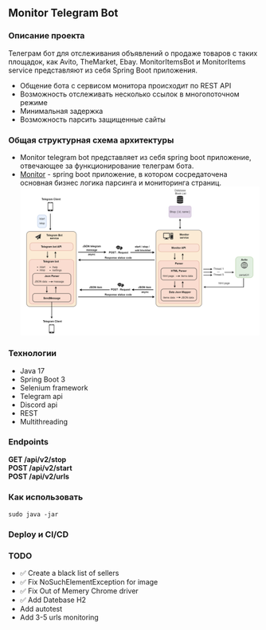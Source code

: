 ## **Monitor Telegram Bot**
### **Описание проекта**
Телеграм бот для отслеживания объявлений о продаже товаров с таких площадок, как Avito, TheMarket, Ebay. MonitorItemsBot и MonitorItems service представляют из себя Spring Boot приложения.
+ Общение бота с сервисом монитора происходит по REST API
+ Возможность отслеживать несколько ссылок в многопоточном режиме
+ Минимальная задержка
+ Возможность парсить защищенные сайты
### **Общая структурная схема архитектуры**
- Monitor telegram bot представляет из себя spring boot приложение, отвечающее за функционирование телеграм бота.
- [Monitor](https://github.com/alexeyrand/MonitorTelegramBot/edit/main/README.md) - spring boot приложение, в котором сосредаточена основная бизнес логика парсинга и мониторинга страниц.  
  ![Structure schema](/images/schema.png)

### **Технологии**
+ Java 17
+ Spring Boot 3
+ Selenium framework
+ Telegram api
+ Discord api
+ REST
+ Multithreading
### **Endpoints**
**GET /api/v2/stop**   
**POST /api/v2/start**    
**POST /api/v2/urls**

### **Как использовать**
```
sudo java -jar
```
### **Deploy и CI/CD**
### **TODO**
+ :white_check_mark: Create a black list of sellers
+ :white_check_mark: Fix NoSuchElementException for image
+ :white_check_mark: Fix Out of Memery Chrome driver
+ :white_check_mark: Add Datebase H2
+ Add autotest
+ Add 3-5 urls monitoring
  
